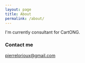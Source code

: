```yaml
---
layout: page
title: About
permalink: /about/
---
```


I'm currently consultant for CartONG.

### Contact me

[pierrelorioux@gmail.com](mailto:pierrelorioux@gmail.com)
